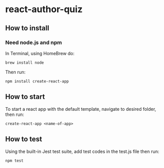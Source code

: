 # react-author-quiz

## How to install
### Need node.js and npm
In Terminal, using HomeBrew do:
```
brew install node
```
Then run:
```
npm install create-react-app
```
## How to start
To start a react app with the default template, navigate to desired folder, then run:
```
create-react-app <name-of-app>
```
## How to test
Using the built-in Jest test suite, add test codes in the test.js file then run:
```
npm test
```
